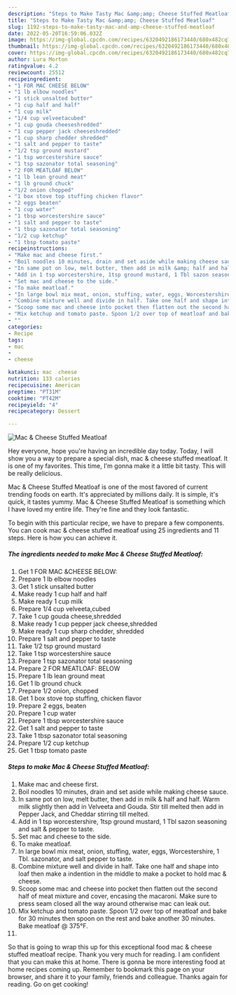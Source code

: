 ```yaml
---
description: "Steps to Make Tasty Mac &amp;amp; Cheese Stuffed Meatloaf"
title: "Steps to Make Tasty Mac &amp;amp; Cheese Stuffed Meatloaf"
slug: 1192-steps-to-make-tasty-mac-and-amp-cheese-stuffed-meatloaf
date: 2022-05-20T16:59:06.032Z
image: https://img-global.cpcdn.com/recipes/6320492186173440/680x482cq70/mac-cheese-stuffed-meatloaf-recipe-main-photo.jpg
thumbnail: https://img-global.cpcdn.com/recipes/6320492186173440/680x482cq70/mac-cheese-stuffed-meatloaf-recipe-main-photo.jpg
cover: https://img-global.cpcdn.com/recipes/6320492186173440/680x482cq70/mac-cheese-stuffed-meatloaf-recipe-main-photo.jpg
author: Lura Morton
ratingvalue: 4.2
reviewcount: 25512
recipeingredient:
- "1 FOR MAC CHEESE BELOW"
- "1 lb elbow noodles"
- "1 stick unsalted butter"
- "1 cup half and half"
- "1 cup milk"
- "1/4 cup velveetacubed"
- "1 cup gouda cheeseshredded"
- "1 cup pepper jack cheeseshredded"
- "1 cup sharp chedder shredded"
- "1 salt and pepper to taste"
- "1/2 tsp ground mustard"
- "1 tsp worcestershire sauce"
- "1 tsp sazonator total seasoning"
- "2 FOR MEATLOAF BELOW"
- "1 lb lean ground meat"
- "1 lb ground chuck"
- "1/2 onion chopped"
- "1 box stove top stuffing chicken flavor"
- "2 eggs beaten"
- "1 cup water"
- "1 tbsp worcestershire sauce"
- "1 salt and pepper to taste"
- "1 tbsp sazonator total seasoning"
- "1/2 cup ketchup"
- "1 tbsp tomato paste"
recipeinstructions:
- "Make mac and cheese first."
- "Boil noodles 10 minutes, drain and set aside while making cheese sauce."
- "In same pot on low, melt butter, then add in milk &amp; half and half. Warm milk slightly then add in Velveeta and Gouda. Stir till melted then add in Pepper Jack, and Cheddar stirring till melted."
- "Add in 1 tsp worcestershire, 1tsp ground mustard, 1 Tbl sazon seasoning and salt &amp; pepper to taste."
- "Set mac and cheese to the side."
- "To make meatloaf."
- "In large bowl mix meat, onion, stuffing, water, eggs, Worcestershire, 1 Tbl. sazonator, and salt pepper to taste."
- "Combine mixture well and divide in half. Take one half and shape into loaf then make a indention in the middle to make a pocket to hold mac &amp; cheese."
- "Scoop some mac and cheese into pocket then flatten out the second half of meat mixture and cover, encasing the macaroni. Make sure to press seam closed all the way around otherwise mac can leak out."
- "Mix ketchup and tomato paste. Spoon 1/2 over top of meatloaf and bake for 30 minutes then spoon on the rest and bake another 30 minutes. Bake meatloaf @ 375°F."
- ""
categories:
- Recipe
tags:
- mac
- 
- cheese

katakunci: mac  cheese 
nutrition: 133 calories
recipecuisine: American
preptime: "PT31M"
cooktime: "PT42M"
recipeyield: "4"
recipecategory: Dessert

---
```



![Mac &amp; Cheese Stuffed Meatloaf](https://img-global.cpcdn.com/recipes/6320492186173440/680x482cq70/mac-cheese-stuffed-meatloaf-recipe-main-photo.jpg)

Hey everyone, hope you're having an incredible day today. Today, I will show you a way to prepare a special dish, mac &amp; cheese stuffed meatloaf. It is one of my favorites. This time, I'm gonna make it a little bit tasty. This will be really delicious.

Mac &amp; Cheese Stuffed Meatloaf is one of the most favored of current trending foods on earth. It's appreciated by millions daily. It is simple, it's quick, it tastes yummy. Mac &amp; Cheese Stuffed Meatloaf is something which I have loved my entire life. They're fine and they look fantastic.




To begin with this particular recipe, we have to prepare a few components. You can cook mac &amp; cheese stuffed meatloaf using 25 ingredients and 11 steps. Here is how you can achieve it.

<!--inarticleads1-->

##### The ingredients needed to make Mac &amp; Cheese Stuffed Meatloaf:

1. Get 1 FOR MAC &amp;CHEESE BELOW:
1. Prepare 1 lb elbow noodles
1. Get 1 stick unsalted butter
1. Make ready 1 cup half and half
1. Make ready 1 cup milk
1. Prepare 1/4 cup velveeta,cubed
1. Take 1 cup gouda cheese,shredded
1. Make ready 1 cup pepper jack cheese,shredded
1. Make ready 1 cup sharp chedder, shredded
1. Prepare 1 salt and pepper to taste
1. Take 1/2 tsp ground mustard
1. Take 1 tsp worcestershire sauce
1. Prepare 1 tsp sazonator total seasoning
1. Prepare 2 FOR MEATLOAF: BELOW
1. Prepare 1 lb lean ground meat
1. Get 1 lb ground chuck
1. Prepare 1/2 onion, chopped
1. Get 1 box stove top stuffing, chicken flavor
1. Prepare 2 eggs, beaten
1. Prepare 1 cup water
1. Prepare 1 tbsp worcestershire sauce
1. Get 1 salt and pepper to taste
1. Take 1 tbsp sazonator total seasoning
1. Prepare 1/2 cup ketchup
1. Get 1 tbsp tomato paste




<!--inarticleads2-->

##### Steps to make Mac &amp; Cheese Stuffed Meatloaf:

1. Make mac and cheese first.
1. Boil noodles 10 minutes, drain and set aside while making cheese sauce.
1. In same pot on low, melt butter, then add in milk &amp; half and half. Warm milk slightly then add in Velveeta and Gouda. Stir till melted then add in Pepper Jack, and Cheddar stirring till melted.
1. Add in 1 tsp worcestershire, 1tsp ground mustard, 1 Tbl sazon seasoning and salt &amp; pepper to taste.
1. Set mac and cheese to the side.
1. To make meatloaf.
1. In large bowl mix meat, onion, stuffing, water, eggs, Worcestershire, 1 Tbl. sazonator, and salt pepper to taste.
1. Combine mixture well and divide in half. Take one half and shape into loaf then make a indention in the middle to make a pocket to hold mac &amp; cheese.
1. Scoop some mac and cheese into pocket then flatten out the second half of meat mixture and cover, encasing the macaroni. Make sure to press seam closed all the way around otherwise mac can leak out.
1. Mix ketchup and tomato paste. Spoon 1/2 over top of meatloaf and bake for 30 minutes then spoon on the rest and bake another 30 minutes. Bake meatloaf @ 375°F.
1. 




So that is going to wrap this up for this exceptional food mac &amp; cheese stuffed meatloaf recipe. Thank you very much for reading. I am confident that you can make this at home. There is gonna be more interesting food at home recipes coming up. Remember to bookmark this page on your browser, and share it to your family, friends and colleague. Thanks again for reading. Go on get cooking!
